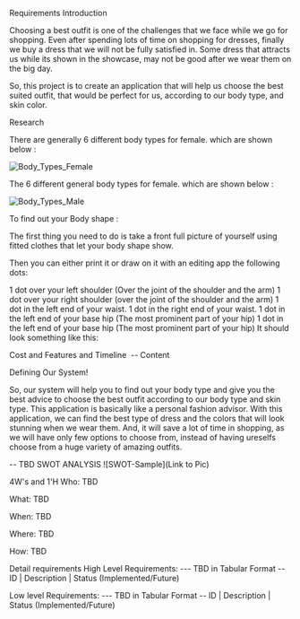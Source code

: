 Requirements
Introduction

Choosing a best outfit is one of the challenges that we face while we go for shopping. Even after spending lots of time on shopping for dresses, 
finally we buy a dress that we will not be fully satisfied in. Some dress that attracts us while its shown in the showcase, may not be good after we wear them on the big day.

So, this project is to create an application that will help us choose the best suited outfit, that would be perfect for us, according to our body type, and skin color.

Research

There are generally 6 different body types for female. which are shown below :

![Body_Types_Female](https://user-images.githubusercontent.com/55780247/142364557-aa55b190-c746-41fe-bfcc-f8ed31b25f3b.jpg)

The 6 different general body types for female. which are shown below :

![Body_Types_Male](https://user-images.githubusercontent.com/55780247/142364261-7a5db0f8-d17b-49ba-b00f-9759065a6808.jpg)

To find out your Body shape :

The first thing you need to do is take a front full picture of yourself using fitted clothes that let your body shape show.

Then you can either print it or draw on it with an editing app the following dots:

1 dot over your left shoulder (Over the joint of the shoulder and the arm)
1 dot over your right shoulder (over the joint of the shoulder and the arm)
1 dot in the left end of your waist.
1 dot in the right end of your waist.
1 dot in the left end of your base hip (The most prominent part of your hip)
1 dot in the left end of your base hip (The most prominent part of your hip)
It should look something like this:


Cost and Features and Timeline
![]() -- Content

Defining Our System!

So, our system will help you to find out your body type and give you the best advice to choose the best outfit according to our body type and skin type.
This application is basically like a personal fashion advisor. With this application, we can find the best type of dress and the colors that will look stunning when we wear them. 
And, it will save a lot of time in shopping, as we will have only few options to choose from, instead of having ureselfs choose from a huge variety of amazing outfits.


-- TBD
SWOT ANALYSIS
![SWOT-Sample](Link to Pic)

4W's and 1'H
Who:
TBD

What:
TBD

When:
TBD

Where:
TBD

How:
TBD

Detail requirements
High Level Requirements:
--- TBD in Tabular Format -- ID | Description | Status (Implemented/Future)

Low level Requirements:
--- TBD in Tabular Format -- ID | Description | Status (Implemented/Future)
